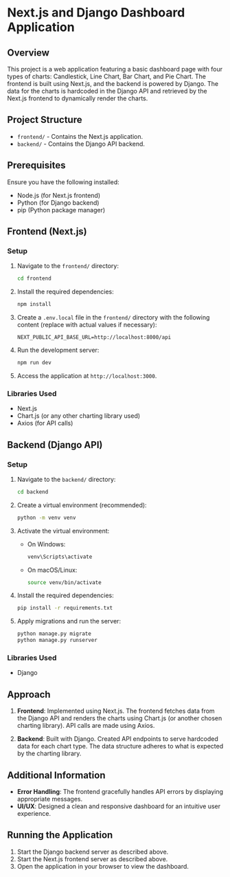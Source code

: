 # Next.js and Django Dashboard Application

## Overview

This project is a web application featuring a basic dashboard page with four types of charts: Candlestick, Line Chart, Bar Chart, and Pie Chart. The frontend is built using Next.js, and the backend is powered by Django. The data for the charts is hardcoded in the Django API and retrieved by the Next.js frontend to dynamically render the charts.

## Project Structure

- `frontend/` - Contains the Next.js application.
- `backend/` - Contains the Django API backend.

## Prerequisites

Ensure you have the following installed:

- Node.js (for Next.js frontend)
- Python (for Django backend)
- pip (Python package manager)

## Frontend (Next.js)

### Setup

1. Navigate to the `frontend/` directory:

   ```bash
   cd frontend
   ```

2. Install the required dependencies:

   ```bash
   npm install
   ```

3. Create a `.env.local` file in the `frontend/` directory with the following content (replace with actual values if necessary):

   ```env
   NEXT_PUBLIC_API_BASE_URL=http://localhost:8000/api
   ```

4. Run the development server:

   ```bash
   npm run dev
   ```

5. Access the application at `http://localhost:3000`.

### Libraries Used

- Next.js
- Chart.js (or any other charting library used)
- Axios (for API calls)

## Backend (Django API)

### Setup

1. Navigate to the `backend/` directory:

   ```bash
   cd backend
   ```

2. Create a virtual environment (recommended):

   ```bash
   python -m venv venv
   ```

3. Activate the virtual environment:

   - On Windows:
     ```bash
     venv\Scripts\activate
     ```
   - On macOS/Linux:
     ```bash
     source venv/bin/activate
     ```

4. Install the required dependencies:

   ```bash
   pip install -r requirements.txt
   ```

5. Apply migrations and run the server:

   ```bash
   python manage.py migrate
   python manage.py runserver
   ```

### Libraries Used

- Django

## Approach

1. **Frontend**: Implemented using Next.js. The frontend fetches data from the Django API and renders the charts using Chart.js (or another chosen charting library). API calls are made using Axios.

2. **Backend**: Built with Django. Created API endpoints to serve hardcoded data for each chart type. The data structure adheres to what is expected by the charting library.

## Additional Information

- **Error Handling**: The frontend gracefully handles API errors by displaying appropriate messages.
- **UI/UX**: Designed a clean and responsive dashboard for an intuitive user experience.

## Running the Application

1. Start the Django backend server as described above.
2. Start the Next.js frontend server as described above.
3. Open the application in your browser to view the dashboard.
